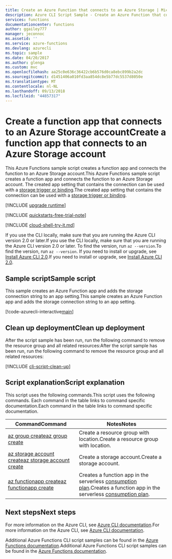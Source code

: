 ```yaml
---
title: Create an Azure Function that connects to an Azure Storage | Microsoft Docs
description: Azure CLI Script Sample - Create an Azure Function that connects to an Azure Storage
services: functions
documentationcenter: functions
author: ggailey777
manager: jeconnoc
ms.assetid: ''
ms.service: azure-functions
ms.devlang: azurecli
ms.topic: sample
ms.date: 04/20/2017
ms.author: glenga
ms.custom: mvc
ms.openlocfilehash: aa25c0e636c36422cb6b576d0ca8ebc899b2a2dc
ms.sourcegitcommit: d1451406a010fd3aa854dc8e5b77dc5537d8050e
ms.translationtype: MT
ms.contentlocale: nl-NL
ms.lasthandoff: 09/13/2018
ms.locfileid: "44857317"
---
```

# <a name="create-a-function-app-that-connects-to-an-azure-storage-account"></a><span data-ttu-id="01980-103">Create a function app that connects to an Azure Storage account</span><span class="sxs-lookup"><span data-stu-id="01980-103">Create a function app that connects to an Azure Storage account</span></span>

<span data-ttu-id="01980-104">This Azure Functions sample script creates a function app and connects the function to an Azure Storage account.</span><span class="sxs-lookup"><span data-stu-id="01980-104">This Azure Functions sample script creates a function app and connects the function to an Azure Storage account.</span></span> <span data-ttu-id="01980-105">The created app setting that contains the connection can be used with a [storage trigger or binding](..\functions-bindings-storage-blob.md).</span><span class="sxs-lookup"><span data-stu-id="01980-105">The created app setting that contains the connection can be used with a [storage trigger or binding](..\functions-bindings-storage-blob.md).</span></span> 

[!INCLUDE [upgrade runtime](../../../includes/functions-cli-version-note.md)]

[!INCLUDE [quickstarts-free-trial-note](../../../includes/quickstarts-free-trial-note.md)]

[!INCLUDE [cloud-shell-try-it.md](../../../includes/cloud-shell-try-it.md)]

<span data-ttu-id="01980-106">If you use the CLI locally, make sure that you are running the Azure CLI version 2.0 or later.</span><span class="sxs-lookup"><span data-stu-id="01980-106">If you use the CLI locally, make sure that you are running the Azure CLI version 2.0 or later.</span></span> <span data-ttu-id="01980-107">To find the version, run `az --version`.</span><span class="sxs-lookup"><span data-stu-id="01980-107">To find the version, run `az --version`.</span></span> <span data-ttu-id="01980-108">If you need to install or upgrade, see [Install Azure CLI 2.0](/cli/azure/install-azure-cli).</span><span class="sxs-lookup"><span data-stu-id="01980-108">If you need to install or upgrade, see [Install Azure CLI 2.0](/cli/azure/install-azure-cli).</span></span> 

## <a name="sample-script"></a><span data-ttu-id="01980-109">Sample script</span><span class="sxs-lookup"><span data-stu-id="01980-109">Sample script</span></span>

<span data-ttu-id="01980-110">This sample creates an Azure Function app and adds the storage connection string to an app setting.</span><span class="sxs-lookup"><span data-stu-id="01980-110">This sample creates an Azure Function app and adds the storage connection string to an app setting.</span></span>

[!code-azurecli-interactive[main](../../../cli_scripts/azure-functions/create-function-app-connect-to-storage/create-function-app-connect-to-storage-account.sh "Integrate Function App into Azure Storage Account")]


## <a name="clean-up-deployment"></a><span data-ttu-id="01980-111">Clean up deployment</span><span class="sxs-lookup"><span data-stu-id="01980-111">Clean up deployment</span></span>

<span data-ttu-id="01980-112">After the script sample has been run, run the following command to remove the resource group and all related resources:</span><span class="sxs-lookup"><span data-stu-id="01980-112">After the script sample has been run, run the following command to remove the resource group and all related resources:</span></span>

[!INCLUDE [cli-script-clean-up](../../../includes/cli-script-clean-up.md)]

## <a name="script-explanation"></a><span data-ttu-id="01980-113">Script explanation</span><span class="sxs-lookup"><span data-stu-id="01980-113">Script explanation</span></span>

<span data-ttu-id="01980-114">This script uses the following commands.</span><span class="sxs-lookup"><span data-stu-id="01980-114">This script uses the following commands.</span></span> <span data-ttu-id="01980-115">Each command in the table links to command specific documentation.</span><span class="sxs-lookup"><span data-stu-id="01980-115">Each command in the table links to command specific documentation.</span></span>

| <span data-ttu-id="01980-116">Command</span><span class="sxs-lookup"><span data-stu-id="01980-116">Command</span></span> | <span data-ttu-id="01980-117">Notes</span><span class="sxs-lookup"><span data-stu-id="01980-117">Notes</span></span> |
|---|---|
| [<span data-ttu-id="01980-118">az group create</span><span class="sxs-lookup"><span data-stu-id="01980-118">az group create</span></span>](https://docs.microsoft.com/cli/azure/group#az-group-create) | <span data-ttu-id="01980-119">Create a resource group with location.</span><span class="sxs-lookup"><span data-stu-id="01980-119">Create a resource group with location.</span></span> |
| [<span data-ttu-id="01980-120">az storage account create</span><span class="sxs-lookup"><span data-stu-id="01980-120">az storage account create</span></span>](https://docs.microsoft.com/cli/azure/storage/account#az-storage-account-create) | <span data-ttu-id="01980-121">Create a storage account.</span><span class="sxs-lookup"><span data-stu-id="01980-121">Create a storage account.</span></span> |
| [<span data-ttu-id="01980-122">az functionapp create</span><span class="sxs-lookup"><span data-stu-id="01980-122">az functionapp create</span></span>](https://docs.microsoft.com/cli/azure/functionapp#az-functionapp-create) | <span data-ttu-id="01980-123">Creates a function app in the serverless [consumption plan](../functions-scale.md#consumption-plan).</span><span class="sxs-lookup"><span data-stu-id="01980-123">Creates a function app in the serverless [consumption plan](../functions-scale.md#consumption-plan).</span></span> |

## <a name="next-steps"></a><span data-ttu-id="01980-124">Next steps</span><span class="sxs-lookup"><span data-stu-id="01980-124">Next steps</span></span>

<span data-ttu-id="01980-125">For more information on the Azure CLI, see [Azure CLI documentation](https://docs.microsoft.com/cli/azure).</span><span class="sxs-lookup"><span data-stu-id="01980-125">For more information on the Azure CLI, see [Azure CLI documentation](https://docs.microsoft.com/cli/azure).</span></span>

<span data-ttu-id="01980-126">Additional Azure Functions CLI script samples can be found in the [Azure Functions documentation](../functions-cli-samples.md).</span><span class="sxs-lookup"><span data-stu-id="01980-126">Additional Azure Functions CLI script samples can be found in the [Azure Functions documentation](../functions-cli-samples.md).</span></span>
